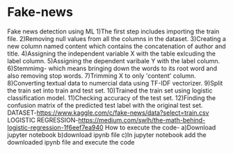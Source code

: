 # Fake-news
Fake news detection using ML
1)The first step includes importing the train file.
2)Removing null values from all the columns in the dataset.
3)Creating a new column named content which contains the concatenation of author and title.
4)Assigning the independent variable X with the table exlcuding the label column.
5)Assigning the dependent varibale Y with the label column.
6)Stemmimg- which means bringing down the words to its root word and also removing stop words.
7)Trimming X to only 'content' column.
8)Converting textual data to numercial data using TF-IDF vectorizer.
9)Split the train set into train and test set.
10)Trained the train set using logistic classification model.
11)Checking accuracy of the test set.
12)Finding the confusion matrix of the predicted test label with the original test set.
DATASET-https://www.kaggle.com/c/fake-news/data?select=train.csv
LOGISTIC REGRESSION-https://medium.com/swlh/the-math-behind-logistic-regression-1f6eef7ea940
How to execute the code- a)Download jupyter notebook b)download ipynb file c)In jupyter notebook add the downloaded ipynb file and execute the code
